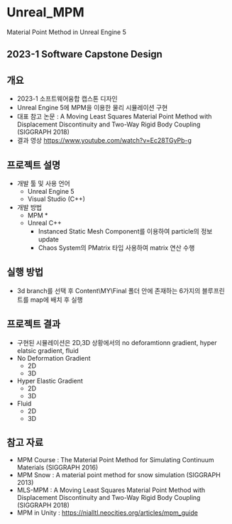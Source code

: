 # Unreal_MPM
Material Point Method in Unreal Engine 5
## 2023-1  Software Capstone Design
## 개요
* 2023-1 소프트웨어융합 캡스톤 디자인
* Unreal Engine 5에 MPM을 이용한 물리 시뮬레이션 구현
* 대표 참고 논문 : A Moving Least Squares Material Point Method with Displacement Discontinuity and Two-Way Rigid Body Coupling (SIGGRAPH 2018)
* 결과 영상
https://www.youtube.com/watch?v=Ec28TGyPb-g
## 프로젝트 설명
* 개발 툴 및 사용 언어
    * Unreal Engine 5
    * Visual Studio (C++)
* 개발 방법
    * MPM
        * 
    * Unreal C++
        * Instanced Static Mesh Component를 이용하여 particle의 정보 update
        * Chaos System의 PMatrix 타입 사용하여 matrix 연산 수행
## 실행 방법
* 3d branch를 선택 후 Content\MY\Final 폴더 안에 존재하는 6가지의 블루프린트를 map에 배치 후 실행
## 프로젝트 결과
* 구현된 시뮬레이션은 2D,3D 상황에서의 no deforamtionn gradient, hyper elatsic gradient, fluid
* No Deformation Gradient
    * 2D
    * 3D
* Hyper Elastic Gradient
    * 2D
    * 3D
* Fluid
    * 2D
    * 3D
## 참고 자료
* MPM Course : The Material Point Method for Simulating Continuum Materials (SIGGRAPH 2016)
* MPM Snow : A material point method for snow simulation (SIGGRAPH 2013)
* MLS-MPM : A Moving Least Squares Material Point Method with Displacement Discontinuity and Two-Way Rigid Body Coupling (SIGGRAPH 2018)
* MPM in Unity : https://nialltl.neocities.org/articles/mpm_guide
